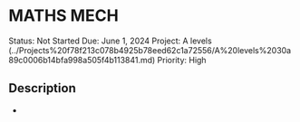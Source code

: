 # MATHS MECH

Status: Not Started
Due: June 1, 2024
Project: A levels (../Projects%20f78f213c078b4925b78eed62c1a72556/A%20levels%2030a89c0006b14bfa998a505f4b113841.md)
Priority: High

## Description

-
